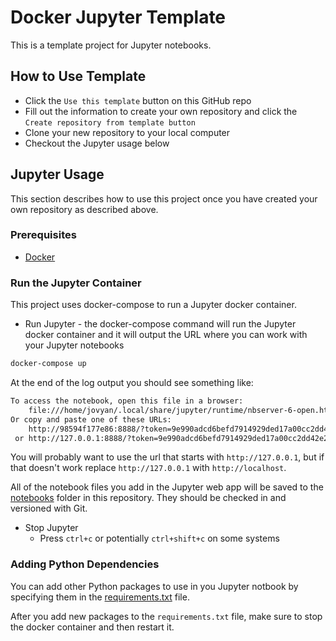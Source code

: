 # Docker Jupyter Template

This is a template project for Jupyter notebooks.


## How to Use Template

- Click the `Use this template` button on this GitHub repo
- Fill out the information to create your own repository and click the `Create repository from template button`
- Clone your new repository to your local computer
- Checkout the Jupyter usage below


## Jupyter Usage

This section describes how to use this project once you have created your own repository as described above.


### Prerequisites

- [Docker](https://docs.docker.com/engine/install/)


### Run the Jupyter Container

This project uses docker-compose to run a Jupyter docker container.

- Run Jupyter - the docker-compose command will run the Jupyter docker container and it will output the URL where you can work with your Jupyter notebooks

```sh
docker-compose up
```

At the end of the log output you should see something like:

```txt
To access the notebook, open this file in a browser:
    file:///home/jovyan/.local/share/jupyter/runtime/nbserver-6-open.html
Or copy and paste one of these URLs:
    http://98594f177e86:8888/?token=9e990adcd6befd7914929ded17a00cc2dd42e2b506b026b9
 or http://127.0.0.1:8888/?token=9e990adcd6befd7914929ded17a00cc2dd42e2b506b026b9
```

You will probably want to use the url that starts with `http://127.0.0.1`, but if that doesn't work replace `http://127.0.0.1` with `http://localhost`.

All of the notebook files you add in the Jupyter web app will be saved to the [notebooks](./notebooks) folder in this repository. They should be checked in and versioned with Git.

- Stop Jupyter
  - Press `ctrl+c` or potentially `ctrl+shift+c` on some systems


### Adding Python Dependencies

You can add other Python packages to use in you Jupyter notbook by specifying them in the [requirements.txt](./requirements.txt) file.

After you add new packages to the `requirements.txt` file, make sure to stop the docker container and then restart it.
